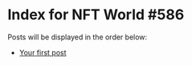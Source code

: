 # Index for NFT World #586
Posts will be displayed in the order below:

- [Your first post](./001-first.md)

